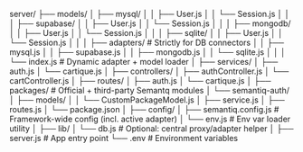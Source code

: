 server/
├── models/
│   ├── mysql/
│   │   ├── User.js
│   │   └── Session.js
│   │
│   ├── supabase/
│   │   ├── User.js
│   │   └── Session.js
│   │
│   ├── mongodb/
│   │   ├── User.js
│   │   └── Session.js
│   │
│   ├── sqlite/
│   │   ├── User.js
│   │   └── Session.js
│   │
│   ├── adapters/                # Strictly for DB connectors
│   │   ├── mysql.js
│   │   ├── supabase.js
│   │   ├── mongodb.js
│   │   └── sqlite.js
│   │
│   └── index.js                 # Dynamic adapter + model loader
│
├── services/
│   ├── auth.js
│   └── cartique.js
│
├── controllers/
│   ├── authController.js
│   └── cartController.js
│
├── routes/
│   ├── auth.js
│   └── cartique.js
│
├── packages/                    # Official + third-party Semantq modules
│   └── semantiq-auth/
│       ├── models/
│       │   └── CustomPackageModel.js
│       ├── service.js
│       ├── routes.js
│       └── package.json
│
├── config/
│   ├── semantiq.config.js       # Framework-wide config (incl. active adapter)
│   └── env.js                   # Env var loader utility
│
├── lib/
│   └── db.js                    # Optional: central proxy/adapter helper
│
├── server.js                    # App entry point
└── .env                         # Environment variables
